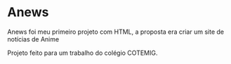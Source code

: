 <h1>Anews</h1>
Anews foi meu primeiro projeto com HTML, a proposta era criar um site de notícias de Anime

Projeto feito para um trabalho do colégio COTEMIG.
